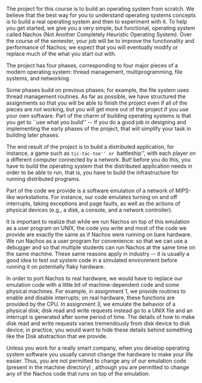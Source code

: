 The project for this course is to build an operating system from scratch. We believe that the best way for you to understand operating systems concepts is to build a real operating system and then to experiment with it. To help you get started, we give you a very simple, but functional, operating system called Nachos (Not Another Completely Heuristic Operating System). Over the course of the semester, your job will be to improve the functionality and performance of Nachos; we expect that you will eventually modify or replace much of the what you start out with.

The project has four phases, corresponding to four major pieces of a modern operating system: thread management, multiprogramming, file systems, and networking.

Some phases build on previous phases; for example, the file system uses thread management routines. As far as possible, we have structured the assignments so that you will be able to finish the project even if all of the pieces are not working, but you will get more out of the project if you use your own software. Part of the charm of building operating systems is that you get to ``use what you build'' -- if you do a good job in designing and implementing the early phases of the project, that will simplify your task in building later phases.

The end result of the project is to build a distributed application, for instance, a game such as ```tic-tac-toe'' or ```battleship'', with each player on a different computer connected by a network. But! before you do this, you have to build the operating system that the distributed application needs in order to be able to run, that is, you have to build the infrastructure for running distributed programs.

Part of the code we provide is a software emulation of a network of MIPS-like workstations. For instance, our code emulates turning on and off interrupts, taking exceptions and page faults, as well as the actions of physical devices (e.g., a disk, a console, and a network controller).

It is important to realize that while we run Nachos on top of this emulation as a user program on UNIX, the code you write and most of the code we provide are exactly the same as if Nachos were running on bare hardware. We run Nachos as a user program for convenience: so that we can use a debugger and so that multiple students can run Nachos at the same time on the same machine. These same reasons apply in industry -- it is usually a good idea to test out system code in a simulated environment before running it on potentially flaky hardware.

In order to port Nachos to real hardware, we would have to replace our emulation code with a little bit of machine-dependent code and some physical machines. For example, in assignment 1, we provide routines to enable and disable interrupts; on real hardware, these functions are provided by the CPU. In assignment 3, we emulate the behavior of a physical disk; disk read and write requests instead go to a UNIX file and an interrupt is generated after some period of time. The details of how to make disk read and write requests varies tremendously from disk device to disk device; in practice, you would want to hide these details behind something like the Disk abstraction that we provide.

Unless you work for a really smart company, when you develop operating system software you usually cannot change the hardware to make your life easier. Thus, you are not permitted to change any of our emulation code (present in the machine directory) , although you are permitted to change any of the Nachos code that runs on top of the emulation.